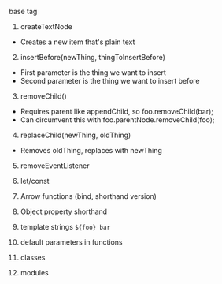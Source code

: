 base tag

1. createTextNode
  * Creates a new item that's plain text
2. insertBefore(newThing, thingToInsertBefore)
  * First parameter is the thing we want to insert
  * Second parameter is the thing we want to insert before
3. removeChild()
  * Requires parent like appendChild, so foo.removeChild(bar);
  * Can circumvent this with foo.parentNode.removeChild(foo);
4. replaceChild(newThing, oldThing)
  * Removes oldThing, replaces with newThing
5. removeEventListener

1. let/const
2. Arrow functions (bind, shorthand version)
3. Object property shorthand
4. template strings `${foo} bar`
5. default parameters in functions
6. classes
7. modules
